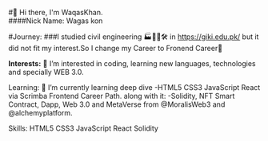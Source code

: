 #👋 Hi there, I'm WaqasKhan. 	
####Nick Name: Wagas kon

#Journey:
###I studied civil engineering 🏭👨‍🔧🛠 in https://giki.edu.pk/ but it did not fit my interest.So I change my Career to Fronend Career🔀

**Interests:**
👀  I’m interested in coding, learning new languages, technologies and specially WEB 3.0.

Learning:
🌱 I’m currently learning deep dive
-HTML5 CSS3 JavaScript React via Scrimba Frontend Career Path.
along with it:
-Solidity, NFT Smart Contract, Dapp, Web 3.0 and MetaVerse from @MoralisWeb3 and @alchemyplatform.

Skills:
HTML5
CSS3
JavaScript
React
Solidity




